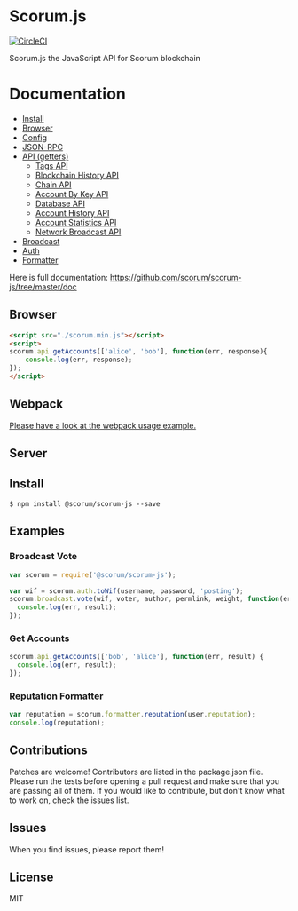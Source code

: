 # Scorum.js

[![CircleCI](https://circleci.com/gh/scorum/scorum-js.svg?style=svg)](https://circleci.com/gh/scorum/scorum-js)

Scorum.js the JavaScript API for Scorum blockchain

# Documentation

* [Install](https://github.com/scorum/scorum-js/tree/master/doc#install)
* [Browser](https://github.com/scorum/scorum-js/tree/master/doc#browser)
* [Config](https://github.com/scorum/scorum-js/tree/master/doc#config)
* [JSON-RPC](https://github.com/scorum/scorum-js/tree/master/doc#json-rpc)
* [API (getters)](https://github.com/scorum/scorum-js/tree/master/doc#api)
  * [Tags API](https://github.com/scorum/scorum-js/tree/master/doc#tags-api)
  * [Blockchain History API](https://github.com/scorum/scorum-js/tree/master/doc#blockchain-history-api)
  * [Chain API](https://github.com/scorum/scorum-js/tree/master/doc#chain-api)
  * [Account By Key API](https://github.com/scorum/scorum-js/tree/master/doc#account-by-key-api)
  * [Database API](https://github.com/scorum/scorum-js/tree/master/doc#database-api)
  * [Account History API](https://github.com/scorum/scorum-js/tree/master/doc#account-history-api)
  * [Account Statistics API](https://github.com/scorum/scorum-js/tree/master/doc#account-statistics-api)
  * [Network Broadcast API](https://github.com/scorum/scorum-js/tree/master/doc#network-broadcast-api)
* [Broadcast](https://github.com/scorum/scorum-js/tree/master/doc#broadcast)
* [Auth](https://github.com/scorum/scorum-js/tree/master/doc#auth)
* [Formatter](https://github.com/scorum/scorum-js/tree/master/doc#formatter)

Here is full documentation:
https://github.com/scorum/scorum-js/tree/master/doc

## Browser

```html
<script src="./scorum.min.js"></script>
<script>
scorum.api.getAccounts(['alice', 'bob'], function(err, response){
    console.log(err, response);
});
</script>
```

## Webpack

[Please have a look at the webpack usage example.](https://github.com/scorum/scorum-js/blob/master/examples/webpack-example)

## Server

## Install

```
$ npm install @scorum/scorum-js --save
```

## Examples

### Broadcast Vote

```js
var scorum = require('@scorum/scorum-js');

var wif = scorum.auth.toWif(username, password, 'posting');
scorum.broadcast.vote(wif, voter, author, permlink, weight, function(err, result) {
  console.log(err, result);
});
```

### Get Accounts

```js
scorum.api.getAccounts(['bob', 'alice'], function(err, result) {
  console.log(err, result);
});
```

### Reputation Formatter

```js
var reputation = scorum.formatter.reputation(user.reputation);
console.log(reputation);
```

## Contributions

Patches are welcome! Contributors are listed in the package.json file. Please run the tests before opening a pull request and make sure that you are passing all of them. If you would like to contribute, but don't know what to work on, check the issues list.

## Issues

When you find issues, please report them!

## License

MIT
